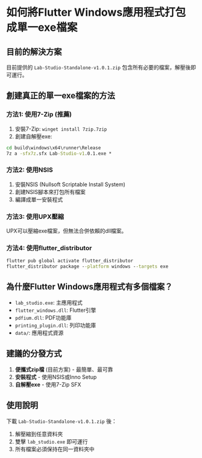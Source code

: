 # 如何將Flutter Windows應用程式打包成單一exe檔案

## 目前的解決方案
目前提供的 `Lab-Studio-Standalone-v1.0.1.zip` 包含所有必要的檔案，解壓後即可運行。

## 創建真正的單一exe檔案的方法

### 方法1: 使用7-Zip (推薦)
1. 安裝7-Zip: `winget install 7zip.7zip`
2. 創建自解壓exe:
```cmd
cd build\windows\x64\runner\Release
7z a -sfx7z.sfx Lab-Studio-v1.0.1.exe *
```

### 方法2: 使用NSIS
1. 安裝NSIS (Nullsoft Scriptable Install System)
2. 創建NSIS腳本來打包所有檔案
3. 編譯成單一安裝程式

### 方法3: 使用UPX壓縮
UPX可以壓縮exe檔案，但無法合併依賴的dll檔案。

### 方法4: 使用flutter_distributor
```cmd
flutter pub global activate flutter_distributor
flutter_distributor package --platform windows --targets exe
```

## 為什麼Flutter Windows應用程式有多個檔案？
- `lab_studio.exe`: 主應用程式
- `flutter_windows.dll`: Flutter引擎
- `pdfium.dll`: PDF功能庫
- `printing_plugin.dll`: 列印功能庫
- `data/`: 應用程式資源

## 建議的分發方式
1. **便攜式zip檔** (目前方案) - 最簡單、最可靠
2. **安裝程式** - 使用NSIS或Inno Setup
3. **自解壓exe** - 使用7-Zip SFX

## 使用說明
下載 `Lab-Studio-Standalone-v1.0.1.zip` 後：
1. 解壓縮到任意資料夾
2. 雙擊 `lab_studio.exe` 即可運行
3. 所有檔案必須保持在同一資料夾中
